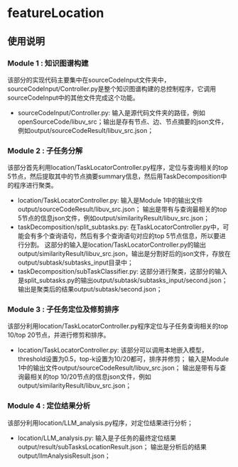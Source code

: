 # featureLocation

## 使用说明

### Module 1 : 知识图谱构建

该部分的实现代码主要集中在sourceCodeInput文件夹中，sourceCodeInput/Controller.py是整个知识图谱构建的总控制程序，它调用sourceCodeInput中的其他文件完成这个功能。

- sourceCodeInput/Controller.py: 输入是源代码文件夹的路径，例如openSourceCode/libuv_src；输出是存有节点、边、节点摘要的json文件，例如output/sourceCodeResult/libuv_src.json；

### Module 2 : 子任务分解

该部分首先利用location/TaskLocatorController.py程序，定位与查询相关的top 5节点，然后提取其中的节点摘要summary信息，然后用TaskDecomposition中的程序进行聚类。

- location/TaskLocatorController.py: 输入是Module 1中的输出文件output/sourceCodeResult/libuv_src.json；
输出是带有与查询最相关的top 5节点的信息json文件，例如output/similarityResult/libuv_src.json；
- taskDecomposition/split_subtasks.py: 在TaskLocatorController.py中，可能会有多个查询语句，然后有多个查询语句对应的top 5节点信息，所以要进行分割。 
这部分的输入是location/TaskLocatorController.py的输出output/similarityResult/libuv_src.json，输出是分割好后的json文件，存放在output/subtask/subtasks_input目录中；
- taskDecomposition/subTaskClassifier.py: 这部分进行聚类，这部分的输入是split_subtasks.py的输出output/subtask/subtasks_input/second.json；
输出是聚类后的结果output/subtask/second.json；

### Module 3 : 子任务定位及修剪排序

该部分利用location/TaskLocatorController.py程序定位与子任务查询相关的top 10/top 20节点，并进行修剪和排序。

- location/TaskLocatorController.py: 该部分可以调用本地嵌入模型，threshold设置为0.5，top-k设置为10/20都可，排序并修剪；
输入是Module 1中的输出文件output/sourceCodeResult/libuv_src.json；
输出是带有与查询最相关的top 10/20节点的信息json文件，例如output/similarityResult/libuv_src.json；

### Module 4 : 定位结果分析

该部分利用location/LLM_analysis.py程序，对定位结果进行分析；

- location/LLM_analysis.py: 输入是子任务的最终定位结果output/result/subTasksLocationResult.json；
输出是分析后的结果output/llmAnalysisResult.json；